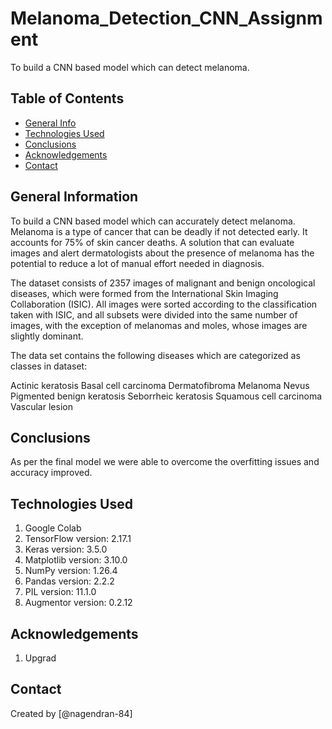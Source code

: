 # Melanoma_Detection_CNN_Assignment
To build a CNN based model which can detect melanoma.


## Table of Contents
* [General Info](#general-information)
* [Technologies Used](#technologies-used)
* [Conclusions](#conclusions)
* [Acknowledgements](#acknowledgements)
* [Contact](#contact)



<!-- You can include any other section that is pertinent to your problem -->

## General Information
To build a CNN based model which can accurately detect melanoma. Melanoma is a type of cancer that can be deadly if not detected early. It accounts for 75% of skin cancer deaths. A solution that can evaluate images and alert dermatologists about the presence of melanoma has the potential to reduce a lot of manual effort needed in diagnosis.

The dataset consists of 2357 images of malignant and benign oncological diseases, which were formed from the International Skin Imaging Collaboration (ISIC). All images were sorted according to the classification taken with ISIC, and all subsets were divided into the same number of images, with the exception of melanomas and moles, whose images are slightly dominant.

The data set contains the following diseases which are categorized as classes in dataset:

Actinic keratosis
Basal cell carcinoma
Dermatofibroma
Melanoma
Nevus
Pigmented benign keratosis
Seborrheic keratosis
Squamous cell carcinoma
Vascular lesion

<!-- You don't have to answer all the questions - just the ones relevant to your project. -->

## Conclusions
As per the final model we were able to overcome the overfitting issues and accuracy improved. 

<!-- You don't have to answer all the questions - just the ones relevant to your project. -->


## Technologies Used
1. Google Colab
2. TensorFlow version: 2.17.1
3. Keras version: 3.5.0
4. Matplotlib version: 3.10.0
5. NumPy version: 1.26.4
6. Pandas version: 2.2.2
7. PIL version: 11.1.0
8. Augmentor version: 0.2.12

<!-- As the libraries versions keep on changing, it is recommended to mention the version of library used in this project -->

## Acknowledgements
1. Upgrad


## Contact
Created by [@nagendran-84]
